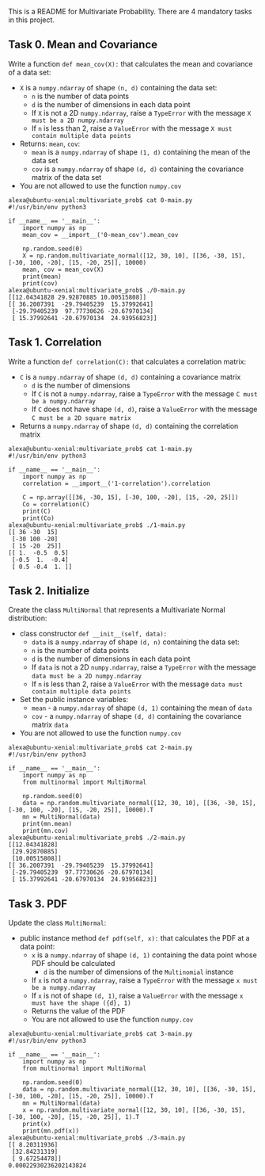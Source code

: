 This is a README for Multivariate Probability. There are 4 mandatory tasks in this project.

## Task 0. Mean and Covariance
Write a function  `def mean_cov(X):`  that calculates the mean and covariance of a data set:

-   `X`  is a  `numpy.ndarray`  of shape  `(n, d)`  containing the data set:
    -   `n`  is the number of data points
    -   `d`  is the number of dimensions in each data point
    -   If  `X`  is not a 2D  `numpy.ndarray`, raise a  `TypeError`  with the message  `X must be a 2D numpy.ndarray`
    -   If  `n`  is less than 2, raise a  `ValueError`  with the message  `X must contain multiple data points`
-   Returns:  `mean`,  `cov`:
    -   `mean`  is a  `numpy.ndarray`  of shape  `(1, d)`  containing the mean of the data set
    -   `cov`  is a  `numpy.ndarray`  of shape  `(d, d)`  containing the covariance matrix of the data set
-   You are not allowed to use the function  `numpy.cov`

```
alexa@ubuntu-xenial:multivariate_prob$ cat 0-main.py 
#!/usr/bin/env python3

if __name__ == '__main__':
    import numpy as np
    mean_cov = __import__('0-mean_cov').mean_cov

    np.random.seed(0)
    X = np.random.multivariate_normal([12, 30, 10], [[36, -30, 15], [-30, 100, -20], [15, -20, 25]], 10000)
    mean, cov = mean_cov(X)
    print(mean)
    print(cov)
alexa@ubuntu-xenial:multivariate_prob$ ./0-main.py 
[[12.04341828 29.92870885 10.00515808]]
[[ 36.2007391  -29.79405239  15.37992641]
 [-29.79405239  97.77730626 -20.67970134]
 [ 15.37992641 -20.67970134  24.93956823]]
```

## Task 1. Correlation
Write a function  `def correlation(C):`  that calculates a correlation matrix:

-   `C`  is a  `numpy.ndarray`  of shape  `(d, d)`  containing a covariance matrix
    -   `d`  is the number of dimensions
    -   If  `C`  is not a  `numpy.ndarray`, raise a  `TypeError`  with the message  `C must be a numpy.ndarray`
    -   If  `C`  does not have shape  `(d, d)`, raise a  `ValueError`  with the message  `C must be a 2D square matrix`
-   Returns a  `numpy.ndarray`  of shape  `(d, d)`  containing the correlation matrix

```
alexa@ubuntu-xenial:multivariate_prob$ cat 1-main.py 
#!/usr/bin/env python3

if __name__ == '__main__':
    import numpy as np
    correlation = __import__('1-correlation').correlation

    C = np.array([[36, -30, 15], [-30, 100, -20], [15, -20, 25]])
    Co = correlation(C)
    print(C)
    print(Co)
alexa@ubuntu-xenial:multivariate_prob$ ./1-main.py 
[[ 36 -30  15]
 [-30 100 -20]
 [ 15 -20  25]]
[[ 1.  -0.5  0.5]
 [-0.5  1.  -0.4]
 [ 0.5 -0.4  1. ]]
```

## Task 2. Initialize
Create the class  `MultiNormal`  that represents a Multivariate Normal distribution:

-   class constructor  `def __init__(self, data):`
    -   `data`  is a  `numpy.ndarray`  of shape  `(d, n)`  containing the data set:
    -   `n`  is the number of data points
    -   `d`  is the number of dimensions in each data point
    -   If  `data`  is not a 2D  `numpy.ndarray`, raise a  `TypeError`  with the message  `data must be a 2D numpy.ndarray`
    -   If  `n`  is less than 2, raise a  `ValueError`  with the message  `data must contain multiple data points`
-   Set the public instance variables:
    -   `mean`  - a  `numpy.ndarray`  of shape  `(d, 1)`  containing the mean of  `data`
    -   `cov`  - a  `numpy.ndarray`  of shape  `(d, d)`  containing the covariance matrix  `data`
-   You are not allowed to use the function  `numpy.cov`

```
alexa@ubuntu-xenial:multivariate_prob$ cat 2-main.py 
#!/usr/bin/env python3

if __name__ == '__main__':
    import numpy as np
    from multinormal import MultiNormal

    np.random.seed(0)
    data = np.random.multivariate_normal([12, 30, 10], [[36, -30, 15], [-30, 100, -20], [15, -20, 25]], 10000).T
    mn = MultiNormal(data)
    print(mn.mean)
    print(mn.cov)
alexa@ubuntu-xenial:multivariate_prob$ ./2-main.py 
[[12.04341828]
 [29.92870885]
 [10.00515808]]
[[ 36.2007391  -29.79405239  15.37992641]
 [-29.79405239  97.77730626 -20.67970134]
 [ 15.37992641 -20.67970134  24.93956823]]
```

## Task 3. PDF
Update the class  `MultiNormal`:

-   public instance method  `def pdf(self, x):`  that calculates the PDF at a data point:
    -   `x`  is a  `numpy.ndarray`  of shape  `(d, 1)`  containing the data point whose PDF should be calculated
        -   `d`  is the number of dimensions of the  `Multinomial`  instance
    -   If  `x`  is not a  `numpy.ndarray`, raise a  `TypeError`  with the message  `x must be a numpy.ndarray`
    -   If  `x`  is not of shape  `(d, 1)`, raise a  `ValueError`  with the message  `x must have the shape ({d}, 1)`
    -   Returns the value of the PDF
    -   You are not allowed to use the function  `numpy.cov`

```
alexa@ubuntu-xenial:multivariate_prob$ cat 3-main.py 
#!/usr/bin/env python3

if __name__ == '__main__':
    import numpy as np
    from multinormal import MultiNormal

    np.random.seed(0)
    data = np.random.multivariate_normal([12, 30, 10], [[36, -30, 15], [-30, 100, -20], [15, -20, 25]], 10000).T
    mn = MultiNormal(data)
    x = np.random.multivariate_normal([12, 30, 10], [[36, -30, 15], [-30, 100, -20], [15, -20, 25]], 1).T
    print(x)
    print(mn.pdf(x))
alexa@ubuntu-xenial:multivariate_prob$ ./3-main.py 
[[ 8.20311936]
 [32.84231319]
 [ 9.67254478]]
0.00022930236202143824
```
